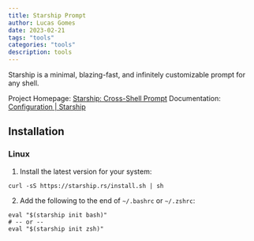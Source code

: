 ```yaml
---
title: Starship Prompt
author: Lucas Gomes
date: 2023-02-21
tags: "tools"
categories: "tools"
description: tools
---
```


Starship is a minimal, blazing-fast, and infinitely customizable prompt for any shell.

Project Homepage: [Starship: Cross-Shell Prompt](https://starship.rs/)
Documentation: [Configuration | Starship](https://starship.rs/config/)

## Installation

### Linux

1. Install the latest version for your system:

```
curl -sS https://starship.rs/install.sh | sh
```

2. Add the following to the end of `~/.bashrc` or `~/.zshrc`:

```
eval "$(starship init bash)"
# -- or --
eval "$(starship init zsh)"
```

